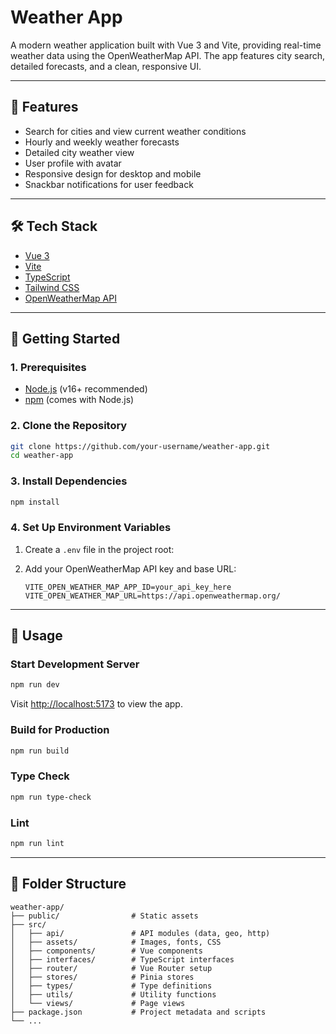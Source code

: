 # Weather App

A modern weather application built with Vue 3 and Vite, providing real-time weather data using the OpenWeatherMap API. The app features city search, detailed forecasts, and a clean, responsive UI.

---

## 🌟 Features

- Search for cities and view current weather conditions
- Hourly and weekly weather forecasts
- Detailed city weather view
- User profile with avatar
- Responsive design for desktop and mobile
- Snackbar notifications for user feedback

---

## 🛠️ Tech Stack

- [Vue 3](https://vuejs.org/)
- [Vite](https://vitejs.dev/)
- [TypeScript](https://www.typescriptlang.org/)
- [Tailwind CSS](https://tailwindcss.com/)
- [OpenWeatherMap API](https://openweathermap.org/api)

---

## 🚀 Getting Started

### 1. Prerequisites

- [Node.js](https://nodejs.org/) (v16+ recommended)
- [npm](https://www.npmjs.com/) (comes with Node.js)

### 2. Clone the Repository

```sh
git clone https://github.com/your-username/weather-app.git
cd weather-app
```

### 3. Install Dependencies

```sh
npm install
```

### 4. Set Up Environment Variables

1. Create a `.env` file in the project root:

2. Add your OpenWeatherMap API key and base URL:
   ```env
   VITE_OPEN_WEATHER_MAP_APP_ID=your_api_key_here
   VITE_OPEN_WEATHER_MAP_URL=https://api.openweathermap.org/
   ```

---

## 🏃 Usage

### Start Development Server

```sh
npm run dev
```

Visit [http://localhost:5173](http://localhost:5173) to view the app.

### Build for Production

```sh
npm run build
```

### Type Check

```sh
npm run type-check
```

### Lint

```sh
npm run lint
```

---

## 📁 Folder Structure

```
weather-app/
├── public/                # Static assets
├── src/
│   ├── api/               # API modules (data, geo, http)
│   ├── assets/            # Images, fonts, CSS
│   ├── components/        # Vue components
│   ├── interfaces/        # TypeScript interfaces
│   ├── router/            # Vue Router setup
│   ├── stores/            # Pinia stores
│   ├── types/             # Type definitions
│   ├── utils/             # Utility functions
│   └── views/             # Page views
├── package.json           # Project metadata and scripts
└── ...
```
